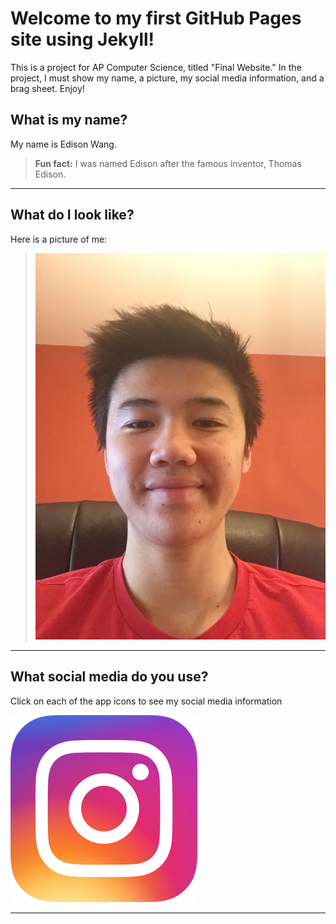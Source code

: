 # Welcome to my first GitHub Pages site using Jekyll!

This is a project for AP Computer Science, titled "Final Website." In the project, I must show my name, a picture, my social media information, and a brag sheet. Enjoy!

## What is my name?

My name is Edison Wang.

> **Fun fact:** I was named Edison after the famous inventor, Thomas Edison.

---

## What do I look like?

Here is a picture of me:

> ![me](images/self-picture.jpg "Hey look, it's me\!")

---

## What social media do you use?

Click on each of the app icons to see my social media information

[![instagram](images/instagram-icon.png "Instagram")](https://edisonwang03.github.io/APCS-Final-Website/index)

---
